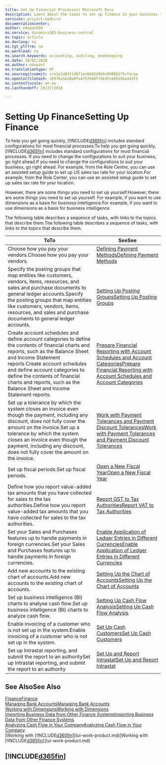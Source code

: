 ```yaml
---
title: Set Up Financial Processes| Microsoft Docs
description: Learn about the tasks to set up finance in your business to suit all your accounting, auditing, or bookkeeping needs.
services: project-madeira
documentationcenter: 
author: edupont04
ms.service: dynamics365-business-central
ms.topic: article
ms.devlang: na
ms.tgt_pltfrm: na
ms.workload: na
ms.search.keywords: accounting, auditing, bookkeeping
ms.date: 10/01/2018
ms.author: edupont
ms.translationtype: HT
ms.sourcegitcommit: cce3a3a8331d8f1ac6665d9b9a9908b172cfecaa
ms.openlocfilehash: 1697ba5b28e8fe475704dffde37ce0935ba443f2
ms.contentlocale: en-au
ms.lasthandoff: 10/27/2018

---
```

# <a name="setting-up-finance"></a><span data-ttu-id="c46b8-103">Setting Up Finance</span><span class="sxs-lookup"><span data-stu-id="c46b8-103">Setting Up Finance</span></span>
<span data-ttu-id="c46b8-104">To help you get going quickly, [!INCLUDE[d365fin](includes/d365fin_md.md)] includes standard configurations for most financial processes.</span><span class="sxs-lookup"><span data-stu-id="c46b8-104">To help you get going quickly, [!INCLUDE[d365fin](includes/d365fin_md.md)] includes standard configurations for most financial processes.</span></span> <span data-ttu-id="c46b8-105">If you need to change the configurations to suit your business, go right ahead.</span><span class="sxs-lookup"><span data-stu-id="c46b8-105">If you need to change the configurations to suit your business, go right ahead.</span></span> <span data-ttu-id="c46b8-106">For example, from the Role Centre, you can use an assisted setup guide to set up US sales tax rate for your location.</span><span class="sxs-lookup"><span data-stu-id="c46b8-106">For example, from the Role Center, you can use an assisted setup guide to set up sales tax rate for your location.</span></span>  

<span data-ttu-id="c46b8-107">However, there are some things you need to set up yourself.</span><span class="sxs-lookup"><span data-stu-id="c46b8-107">However, there are some things you need to set up yourself.</span></span> <span data-ttu-id="c46b8-108">For example, if you want to use dimensions as a basis for business intelligence.</span><span class="sxs-lookup"><span data-stu-id="c46b8-108">For example, if you want to use dimensions as a basis for business intelligence.</span></span>  

<span data-ttu-id="c46b8-109">The following table describes a sequence of tasks, with links to the topics that describe them.</span><span class="sxs-lookup"><span data-stu-id="c46b8-109">The following table describes a sequence of tasks, with links to the topics that describe them.</span></span>

| <span data-ttu-id="c46b8-110">To</span><span class="sxs-lookup"><span data-stu-id="c46b8-110">To</span></span> | <span data-ttu-id="c46b8-111">See</span><span class="sxs-lookup"><span data-stu-id="c46b8-111">See</span></span> |
| --- | --- |
| <span data-ttu-id="c46b8-112">Choose how you pay your vendors.</span><span class="sxs-lookup"><span data-stu-id="c46b8-112">Choose how you pay your vendors.</span></span> |[<span data-ttu-id="c46b8-113">Defining Payment Methods</span><span class="sxs-lookup"><span data-stu-id="c46b8-113">Defining Payment Methods</span></span>](finance-payment-methods.md) |
| <span data-ttu-id="c46b8-114">Specify the posting groups that map entities like customers, vendors, items, resources, and sales and purchase documents to general ledger accounts.</span><span class="sxs-lookup"><span data-stu-id="c46b8-114">Specify the posting groups that map entities like customers, vendors, items, resources, and sales and purchase documents to general ledger accounts.</span></span> |[<span data-ttu-id="c46b8-115">Setting Up Posting Groups</span><span class="sxs-lookup"><span data-stu-id="c46b8-115">Setting Up Posting Groups</span></span>](finance-posting-groups.md)|
|<span data-ttu-id="c46b8-116">Create account schedules and define account categories to define the contents of financial charts and reports, such as the Balance Sheet and Income Statement reports.</span><span class="sxs-lookup"><span data-stu-id="c46b8-116">Create account schedules and define account categories to define the contents of financial charts and reports, such as the Balance Sheet and Income Statement reports.</span></span>|[<span data-ttu-id="c46b8-117">Prepare Financial Reporting with Account Schedules and Account Categories</span><span class="sxs-lookup"><span data-stu-id="c46b8-117">Prepare Financial Reporting with Account Schedules and Account Categories</span></span>](bi-how-work-account-schedule.md)|
|<span data-ttu-id="c46b8-118">Set up a tolerance by which the system closes an invoice even though the payment, including any discount, does not fully cover the amount on the invoice.</span><span class="sxs-lookup"><span data-stu-id="c46b8-118">Set up a tolerance by which the system closes an invoice even though the payment, including any discount, does not fully cover the amount on the invoice.</span></span>|[<span data-ttu-id="c46b8-119">Work with Payment Tolerances and Payment Discount Tolerances</span><span class="sxs-lookup"><span data-stu-id="c46b8-119">Work with Payment Tolerances and Payment Discount Tolerances</span></span>](finance-payment-tolerance-and-payment-discount-tolerance.md)|
| <span data-ttu-id="c46b8-120">Set up fiscal periods.</span><span class="sxs-lookup"><span data-stu-id="c46b8-120">Set up fiscal periods.</span></span> |[<span data-ttu-id="c46b8-121">Open a New Fiscal Year</span><span class="sxs-lookup"><span data-stu-id="c46b8-121">Open a New Fiscal Year</span></span>](finance-how-open-new-fiscal-year.md) |
| <span data-ttu-id="c46b8-122">Define how you report value-added tax amounts that you have collected for sales to the tax authorities.</span><span class="sxs-lookup"><span data-stu-id="c46b8-122">Define how you report value-added tax amounts that you have collected for sales to the tax authorities.</span></span> |[<span data-ttu-id="c46b8-123">Report GST to Tax Authorities</span><span class="sxs-lookup"><span data-stu-id="c46b8-123">Report VAT to Tax Authorities</span></span>](finance-how-report-vat.md)|
| <span data-ttu-id="c46b8-124">Set your Sales and Purchases features up to handle payments in foreign currencies.</span><span class="sxs-lookup"><span data-stu-id="c46b8-124">Set your Sales and Purchases features up to handle payments in foreign currencies.</span></span>|[<span data-ttu-id="c46b8-125">Enable Application of Ledger Entries in Different Currencies</span><span class="sxs-lookup"><span data-stu-id="c46b8-125">Enable Application of Ledger Entries in Different Currencies</span></span>](finance-how-enable-application-ledger-entries-different-currencies.md)
| <span data-ttu-id="c46b8-126">Add new accounts to the existing chart of accounts.</span><span class="sxs-lookup"><span data-stu-id="c46b8-126">Add new accounts to the existing chart of accounts.</span></span> |[<span data-ttu-id="c46b8-127">Setting Up the Chart of Accounts</span><span class="sxs-lookup"><span data-stu-id="c46b8-127">Setting Up the Chart of Accounts</span></span>](finance-setup-chart-accounts.md) |
| <span data-ttu-id="c46b8-128">Set up business intelligence (BI) charts to analyse cash flow.</span><span class="sxs-lookup"><span data-stu-id="c46b8-128">Set up business intelligence (BI) charts to analyze cash flow.</span></span> |[<span data-ttu-id="c46b8-129">Setting Up Cash Flow Analysis</span><span class="sxs-lookup"><span data-stu-id="c46b8-129">Setting Up Cash Flow Analysis</span></span>](finance-setup-cash-flow-analyses.md) |
|<span data-ttu-id="c46b8-130">Enable invoicing of a customer who is not set up in the system.</span><span class="sxs-lookup"><span data-stu-id="c46b8-130">Enable invoicing of a customer who is not set up in the system.</span></span>|[<span data-ttu-id="c46b8-131">Set Up Cash Customers</span><span class="sxs-lookup"><span data-stu-id="c46b8-131">Set Up Cash Customers</span></span>](finance-how-to-set-up-cash-customers.md)|
| <span data-ttu-id="c46b8-132">Set up Intrastat reporting, and submit the report to an authority</span><span class="sxs-lookup"><span data-stu-id="c46b8-132">Set up Intrastat reporting, and submit the report to an authority</span></span> | [<span data-ttu-id="c46b8-133">Set Up and Report Intrastat</span><span class="sxs-lookup"><span data-stu-id="c46b8-133">Set Up and Report Intrastat</span></span>](finance-how-setup-report-intrastat.md)|

## <a name="see-also"></a><span data-ttu-id="c46b8-134">See Also</span><span class="sxs-lookup"><span data-stu-id="c46b8-134">See Also</span></span>
[<span data-ttu-id="c46b8-135">Finance</span><span class="sxs-lookup"><span data-stu-id="c46b8-135">Finance</span></span>](finance.md)  
[<span data-ttu-id="c46b8-136">Managing Bank Accounts</span><span class="sxs-lookup"><span data-stu-id="c46b8-136">Managing Bank Accounts</span></span>](bank-manage-bank-accounts.md)  
[<span data-ttu-id="c46b8-137">Working with Dimensions</span><span class="sxs-lookup"><span data-stu-id="c46b8-137">Working with Dimensions</span></span>](finance-dimensions.md)  
[<span data-ttu-id="c46b8-138">Importing Business Data from Other Finance Systems</span><span class="sxs-lookup"><span data-stu-id="c46b8-138">Importing Business Data from Other Finance Systems</span></span>](across-import-data-configuration-packages.md)  
[<span data-ttu-id="c46b8-139">Analyzing Cash Flow in Your Company</span><span class="sxs-lookup"><span data-stu-id="c46b8-139">Analyzing Cash Flow in Your Company</span></span>](finance-analyze-cash-flow.md)  
<span data-ttu-id="c46b8-140">[Working with [!INCLUDE[d365fin](includes/d365fin_md.md)]](ui-work-product.md)</span><span class="sxs-lookup"><span data-stu-id="c46b8-140">[Working with [!INCLUDE[d365fin](includes/d365fin_md.md)]](ui-work-product.md)</span></span>  

## [!INCLUDE[d365fin](includes/free_trial_md.md)]  

